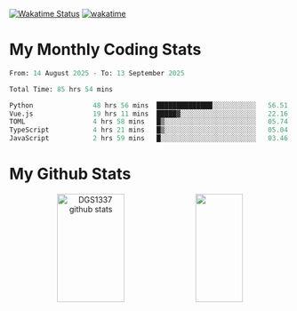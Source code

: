 [![Wakatime Status](https://github.com/noopurphalak/noopurphalak/workflows/wakatime-status-update/badge.svg)](https://github.com/noopurphalak/noopurphalak/actions/workflows/main.yml)
[![wakatime](https://wakatime.com/badge/user/80ace140-ef40-4fdd-b8ed-f3be3d2e1aea.svg)](https://wakatime.com/@80ace140-ef40-4fdd-b8ed-f3be3d2e1aea)

# My Monthly Coding Stats

<!--START_SECTION:waka-->

```python
From: 14 August 2025 - To: 13 September 2025

Total Time: 85 hrs 54 mins

Python               48 hrs 56 mins  ██████████████░░░░░░░░░░░   56.51 %
Vue.js               19 hrs 11 mins  █████▓░░░░░░░░░░░░░░░░░░░   22.16 %
TOML                 4 hrs 58 mins   █▒░░░░░░░░░░░░░░░░░░░░░░░   05.74 %
TypeScript           4 hrs 21 mins   █▒░░░░░░░░░░░░░░░░░░░░░░░   05.04 %
JavaScript           2 hrs 59 mins   █░░░░░░░░░░░░░░░░░░░░░░░░   03.46 %
```

<!--END_SECTION:waka-->

# My Github Stats
<div style="text-align: center;">
  <img width="49%" height="195px" src="https://github-readme-stats-sigma-five.vercel.app/api?username=noopurphalak&show_icons=true&count_private=true&hide_border=true&title_color=00FFFF&icon_color=00FFFF&text_color=00FFFF&bg_color=0d1117" alt="DGS1337 github stats" />
  <img width="41%" height="195px" src="https://github-readme-stats-sigma-five.vercel.app/api/top-langs/?username=noopurphalak&layout=compact&hide_border=true&title_color=00FFFF&text_color=00FFFF&bg_color=0d1117" />
</div>
